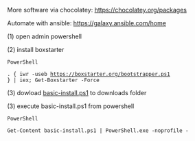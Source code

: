 More software via chocolatey:
https://chocolatey.org/packages

Automate with ansible:
https://galaxy.ansible.com/home

(1) open admin powershell

(2) install boxstarter

<code></code><code>PowerShell  
. { iwr -useb https://boxstarter.org/bootstrapper.ps1 } | iex; Get-Boxstarter -Force
</code><code></code>

(3) dowload [basic-install.ps1](https://raw.githubusercontent.com/gXeeXqBHuHDFTaEnff3Z/blue-team-SOHO-basics/master/setup/basic-install.ps1) to downloads folder
  
(3) execute basic-install.ps1 from powershell

<code></code><code>PowerShell  
  Get-Content basic-install.ps1 | PowerShell.exe -noprofile - 
</code><code></code>

